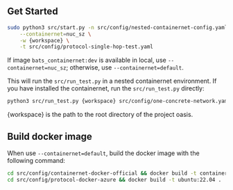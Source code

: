 ## Get Started

```bash
sudo python3 src/start.py -n src/config/nested-containernet-config.yaml \
    --containernet=nuc_sz \
    -w {workspace} \
    -t src/config/protocol-single-hop-test.yaml
```

If image `bats_containernet:dev` is available in local, use `--containernet=nuc_sz`; otherwise, use `--containernet=default`.

This will run the `src/run_test.py` in a nested containernet environment. If you have installed the containernet, run the `src/run_test.py` directly:

```bash
python3 src/run_test.py {workspace} src/config/one-concrete-network.yaml
```

{workspace} is the path to the root directory of the project oasis.

## Build docker image

When use `--containernet=default`, build the docker image with the following command:

```bash
cd src/config/containernet-docker-official && docker build -t containernet:latest .
cd src/config/protocol-docker-azure && docker build -t ubuntu:22.04 .
```
